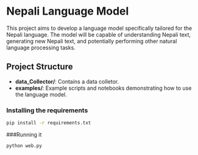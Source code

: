 # Nepali Language Model

This project aims to develop a language model specifically tailored for the Nepali language. The model will be capable of understanding Nepali text, generating new Nepali text, and potentially performing other natural language processing tasks.

## Project Structure

- **data_Collector/**: Contains a data colletor.
- **examples/**: Example scripts and notebooks demonstrating how to use the language model.

### Installing the requirements

```bash
pip install -r requirements.txt
```

###Running it

```
python web.py
```
